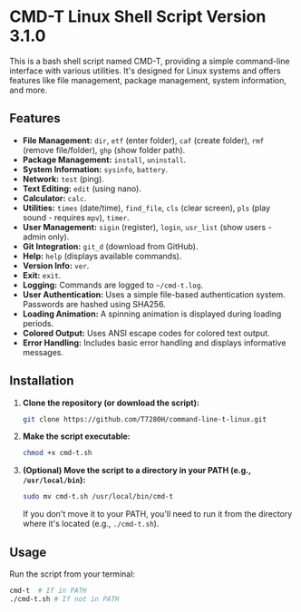 # CMD-T Linux Shell Script Version 3.1.0

This is a bash shell script named CMD-T, providing a simple command-line interface with various utilities.  It's designed for Linux systems and offers features like file management, package management, system information, and more.

## Features

* **File Management:** `dir`, `etf` (enter folder), `caf` (create folder), `rmf` (remove file/folder), `ghp` (show folder path).
* **Package Management:** `install`, `uninstall`.
* **System Information:** `sysinfo`, `battery`.
* **Network:** `test` (ping).
* **Text Editing:** `edit` (using nano).
* **Calculator:** `calc`.
* **Utilities:** `times` (date/time), `find_file`, `cls` (clear screen), `pls` (play sound - requires `mpv`), `timer`.
* **User Management:** `sigin` (register), `login`, `usr_list` (show users - admin only).
* **Git Integration:** `git_d` (download from GitHub).
* **Help:** `help` (displays available commands).
* **Version Info:** `ver`.
* **Exit:** `exit`.
* **Logging:** Commands are logged to `~/cmd-t.log`.
* **User Authentication:**  Uses a simple file-based authentication system. Passwords are hashed using SHA256.
* **Loading Animation:** A spinning animation is displayed during loading periods.
* **Colored Output:** Uses ANSI escape codes for colored text output.
* **Error Handling:** Includes basic error handling and displays informative messages.

## Installation

1.  **Clone the repository (or download the script):**

    ```bash
    git clone https://github.com/T7280H/command-line-t-linux.git

2.  **Make the script executable:**

    ```bash
    chmod +x cmd-t.sh
    ```

3.  **(Optional) Move the script to a directory in your PATH (e.g., `/usr/local/bin`):**

    ```bash
    sudo mv cmd-t.sh /usr/local/bin/cmd-t
    ```

    If you don't move it to your PATH, you'll need to run it from the directory where it's located (e.g., `./cmd-t.sh`).

## Usage

Run the script from your terminal:

```bash
cmd-t  # If in PATH
./cmd-t.sh # If not in PATH
